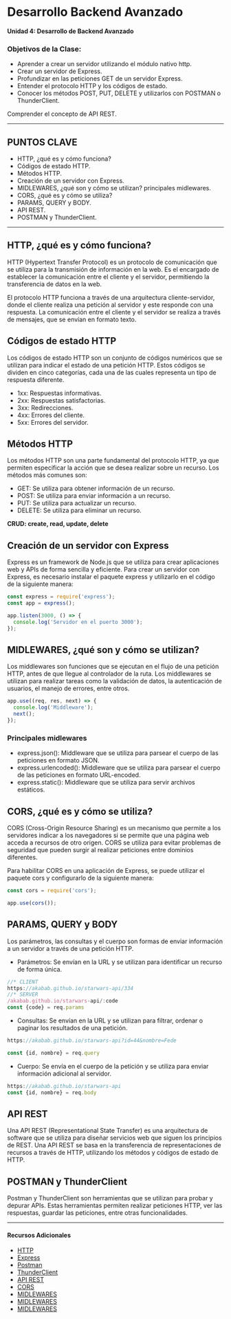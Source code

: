 # Desarrollo Backend Avanzado

**Unidad 4: Desarrollo de Backend Avanzado**

### Objetivos de la Clase:
- Aprender a crear un servidor utilizando el módulo nativo http.
- Crear un servidor de Express.
- Profundizar en las peticiones GET de un servidor Express.
- Entender el protocolo HTTP y los códigos de estado.
- Conocer los métodos POST, PUT, DELETE y utilizarlos con POSTMAN o ThunderClient.

Comprender el concepto de API REST.

---

## PUNTOS CLAVE
- HTTP, ¿qué es y cómo funciona?
- Códigos de estado HTTP.
- Métodos HTTP.
- Creación de un servidor con Express.
- MIDLEWARES, ¿qué son y cómo se utilizan? principales midlewares.
- CORS, ¿qué es y cómo se utiliza?
- PARAMS, QUERY y BODY.
- API REST.
- POSTMAN y ThunderClient.

---

## HTTP, ¿qué es y cómo funciona?
HTTP (Hypertext Transfer Protocol) es un protocolo de comunicación que se utiliza para la transmisión de información en la web. Es el encargado de establecer la comunicación entre el cliente y el servidor, permitiendo la transferencia de datos en la web.

El protocolo HTTP funciona a través de una arquitectura cliente-servidor, donde el cliente realiza una petición al servidor y este responde con una respuesta. La comunicación entre el cliente y el servidor se realiza a través de mensajes, que se envían en formato texto.


## Códigos de estado HTTP
Los códigos de estado HTTP son un conjunto de códigos numéricos que se utilizan para indicar el estado de una petición HTTP. Estos códigos se dividen en cinco categorías, cada una de las cuales representa un tipo de respuesta diferente.

- 1xx: Respuestas informativas.
- 2xx: Respuestas satisfactorias.
- 3xx: Redirecciones.
- 4xx: Errores del cliente.
- 5xx: Errores del servidor.

## Métodos HTTP
Los métodos HTTP son una parte fundamental del protocolo HTTP, ya que permiten especificar la acción que se desea realizar sobre un recurso. Los métodos más comunes son:

- GET: Se utiliza para obtener información de un recurso.
- POST: Se utiliza para enviar información a un recurso.
- PUT: Se utiliza para actualizar un recurso.
- DELETE: Se utiliza para eliminar un recurso.

**CRUD: create, read, update, delete**

## Creación de un servidor con Express
Express es un framework de Node.js que se utiliza para crear aplicaciones web y APIs de forma sencilla y eficiente. Para crear un servidor con Express, es necesario instalar el paquete express y utilizarlo en el código de la siguiente manera:

```javascript
const express = require('express');
const app = express();

app.listen(3000, () => {
  console.log('Servidor en el puerto 3000');
});
```

## MIDLEWARES, ¿qué son y cómo se utilizan?
Los middlewares son funciones que se ejecutan en el flujo de una petición HTTP, antes de que llegue al controlador de la ruta. Los middlewares se utilizan para realizar tareas como la validación de datos, la autenticación de usuarios, el manejo de errores, entre otros.

```javascript
app.use((req, res, next) => {
  console.log('Middleware');
  next();
});
```

### Principales midlewares
- express.json(): Middleware que se utiliza para parsear el cuerpo de las peticiones en formato JSON.
- express.urlencoded(): Middleware que se utiliza para parsear el cuerpo de las peticiones en formato URL-encoded.
- express.static(): Middleware que se utiliza para servir archivos estáticos.


## CORS, ¿qué es y cómo se utiliza?

CORS (Cross-Origin Resource Sharing) es un mecanismo que permite a los servidores indicar a los navegadores si se permite que una página web acceda a recursos de otro origen. CORS se utiliza para evitar problemas de seguridad que pueden surgir al realizar peticiones entre dominios diferentes.

Para habilitar CORS en una aplicación de Express, se puede utilizar el paquete cors y configurarlo de la siguiente manera:

```javascript
const cors = require('cors');

app.use(cors());
```

## PARAMS, QUERY y BODY
Los parámetros, las consultas y el cuerpo son formas de enviar información a un servidor a través de una petición HTTP.

- Parámetros: Se envían en la URL y se utilizan para identificar un recurso de forma única.
```js
//* CLIENT
https://akabab.github.io/starwars-api/334
//* SERVER
/akabab.github.io/starwars-api/:code
const {code} = req.params

```
- Consultas: Se envían en la URL y se utilizan para filtrar, ordenar o paginar los resultados de una petición.
```js
https://akabab.github.io/starwars-api?id=44&nombre=Fede

const {id, nombre} = req.query
```
- Cuerpo: Se envía en el cuerpo de la petición y se utiliza para enviar información adicional al servidor.
```js
https://akabab.github.io/starwars-api
const {id, nombre} = req.body
```

## API REST
Una API REST (Representational State Transfer) es una arquitectura de software que se utiliza para diseñar servicios web que siguen los principios de REST. Una API REST se basa en la transferencia de representaciones de recursos a través de HTTP, utilizando los métodos y códigos de estado de HTTP.


## POSTMAN y ThunderClient
Postman y ThunderClient son herramientas que se utilizan para probar y depurar APIs. Estas herramientas permiten realizar peticiones HTTP, ver las respuestas, guardar las peticiones, entre otras funcionalidades.




---



#### Recursos Adicionales
- [HTTP](https://developer.mozilla.org/es/docs/Web/HTTP)
- [Express](https://expressjs.com/es/)
- [Postman](https://www.postman.com/)
- [ThunderClient](https://www.thunderclient.io/)
- [API REST](https://www.redhat.com/es/topics/api/what-is-a-rest-api)
- [CORS](https://developer.mozilla.org/es/docs/Web/HTTP/CORS)
- [MIDLEWARES](https://expressjs.com/es/guide/using-middleware.html)
- [MIDLEWARES](https://www.digitalocean.com/community/tutorials/nodejs-middleware)
- [MIDLEWARES](https://www.geeksforgeeks.org/express-js-middleware/)

